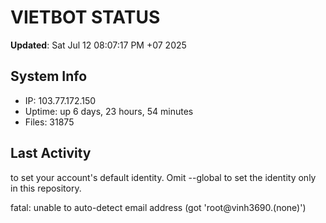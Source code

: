 # VIETBOT STATUS
**Updated**: Sat Jul 12 08:07:17 PM +07 2025

## System Info
- IP: 103.77.172.150
- Uptime: up 6 days, 23 hours, 54 minutes
- Files: 31875

## Last Activity

to set your account's default identity.
Omit --global to set the identity only in this repository.

fatal: unable to auto-detect email address (got 'root@vinh3690.(none)')
